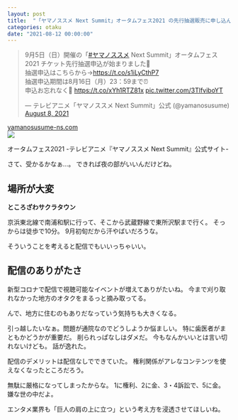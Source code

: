 ```yaml
---
layout: post
title:  "「ヤマノススメ Next Summit」オータムフェス2021 の先行抽選販売に申し込んだ"
categories: otaku
date: "2021-08-12 00:00:00"
---
```


<blockquote class="twitter-tweet tw-align-center"><p lang="ja" dir="ltr">9月5日（日）開催の「<a href="https://twitter.com/hashtag/%E3%83%A4%E3%83%9E%E3%83%8E%E3%82%B9%E3%82%B9%E3%83%A1?src=hash&amp;ref_src=twsrc%5Etfw">#ヤマノススメ</a> Next Summit」オータムフェス2021 チケット先行抽選申込が始まりました👏　<br>抽選申込はこちらから→<a href="https://t.co/s1iLyCthP7">https://t.co/s1iLyCthP7</a><br>抽選申込期間は8月16日（月）23：59まで⏰<br>申込お忘れなく🗻 <a href="https://t.co/xYh1RTZ81x">https://t.co/xYh1RTZ81x</a> <a href="https://t.co/3TlfviboYT">pic.twitter.com/3TlfviboYT</a></p>&mdash; テレビアニメ「ヤマノススメ Next Summit」公式 (@yamanosusume) <a href="https://twitter.com/yamanosusume/status/1424197066243280897?ref_src=twsrc%5Etfw">August 8, 2021</a></blockquote> <script async src="https://platform.twitter.com/widgets.js" charset="utf-8"></script>


<div class="card">
  <a href="https://yamanosusume-ns.com/event/AutumnFes2021/"></a>
  <div class="card__header">
    <a href="https://yamanosusume-ns.com/event/AutumnFes2021/">yamanosusume-ns.com</a>
  </div>
  <div class="card__image">
    <img src="https://yamanosusume-ns.com/core_sys/images/others/ogp.jpg">
  </div>
  <div class="card__title">
    <p>オータムフェス2021 -テレビアニメ『ヤマノススメ Next Summit』公式サイト-</p>
  </div>
  <div class="card__description">
    <p></p>
  </div>
</div>


さて、受かるかなぁ...。
できれば夜の部がいいんだけどね。

## 場所が大変

**ところざわサクラタウン**

京浜東北線で南浦和駅に行って、そこから武蔵野線で東所沢駅まで行く。
そっからは徒歩で10分。
9月初旬だから汗やばいだろうな。

そういうことを考えると配信でもいいっちゃいい。

## 配信のありがたさ

新型コロナで配信で視聴可能なイベントが増えてありがたいね。
今まで刈り取れなかった地方のオタクをまるっと摘み取ってる。

んで、地方に住むのもありだなっていう気持ちも大きくなる。

引っ越したいなぁ。問題が通院なのでどうしようか悩ましい。
特に歯医者がまともかどうかが重要だ。
削られっぱなしはダメだ。
今もなんかいいとは言い切れないけども。
話が逸れた。

配信のデメリットは配信なしでできていた。
権利関係がアレなコンテンツを使えなくなったところだろう。

無駄に厳格になってしまったからな。
1に権利、2に金、3・4訴訟で、5に金。
嫌な世の中だよ。

エンタメ業界も「巨人の肩の上に立つ」という考え方を浸透させてほしいね。







